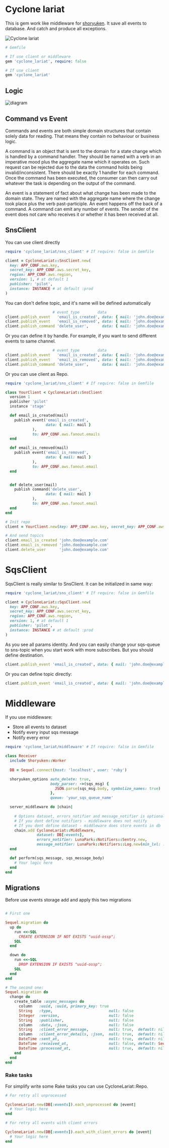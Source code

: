 # Cyclone lariat

This is gem work like middleware for [shoryuken](https://github.com/ruby-shoryuken/shoryuken). It save all events to database. And catch and produce all exceptions.  

![Cyclone lariat](docs/_imgs/lariat.jpg)


```ruby
# Gemfile

# If use client or middleware 
gem 'cyclone_lariat', require: false

# If use client
gem 'cyclone_lariat'
```

## Logic

![diagram](docs/_imgs/diagram.png)

## Command vs Event
Commands and events are both simple domain structures that contain solely data for reading. That means they contain no 
behaviour or business logic.

A command is an object that is sent to the domain for a state change which is handled by a command handler. They should 
be named with a verb in an imperative mood plus the aggregate name which it operates on. Such request can be rejected 
due to the data the command holds being invalid/inconsistent. There should be exactly 1 handler for each command. 
Once the command has been executed, the consumer can then carry out whatever the task is depending on the output of the 
command.

An event is a statement of fact about what change has been made to the domain state. They are named with the aggregate 
name where the change took place plus the verb past-participle. An event happens off the back of a command. 
A command can emit any number of events. The sender of the event does not care who receives it or whether it has been 
received at all.

## SnsClient
You can use client directly

```ruby
require 'cyclone_lariat/sns_client' # If require: false in Gemfile 

client = CycloneLariat::SnsClient.new(
  key: APP_CONF.aws.key,
  secret_key: APP_CONF.aws.secret_key,
  region: APP_CONF.aws.region,
  version: 1, # at default 1
  publisher: 'pilot',
  instance: INSTANCE # at default :prod
)
```

You can don't define topic, and it's name will be defined automatically 
```ruby
                     # event_type        data                                    topic
client.publish_event   'email_is_created', data: { mail: 'john.doe@example.com' } # prod-event-fanout-pilot-email_is_created
client.publish_event   'email_is_removed', data: { mail: 'john.doe@example.com' } # prod-event-fanout-pilot-email_is_removed
client.publish_command 'delete_user',      data: { mail: 'john.doe@example.com' } # prod-command-fanout-pilot-delete_user
```
Or you can define it by handle. For example, if you want to send different events to same channel.
```ruby
                     # event_type        data                                    topic
client.publish_event   'email_is_created', data: { mail: 'john.doe@example.com' }, topic: 'prod-event-fanout-pilot-emails'
client.publish_event   'email_is_removed', data: { mail: 'john.doe@example.com' }, topic: 'prod-event-fanout-pilot-emails'
client.publish_command 'delete_user',      data: { mail: 'john.doe@example.com' }, topic: 'prod-command-fanout-pilot-emails'
```

Or you can use client as Repo.

```ruby
require 'cyclone_lariat/sns_client' # If require: false in Gemfile

class YourClient < CycloneLariat::SnsClient
  version 1
  publisher 'pilot'
  instance 'stage'

  def email_is_created(mail)
    publish event('email_is_created',
                  data: { mail: mail }
            ),
            to: APP_CONF.aws.fanout.emails
  end

  def email_is_removed(mail)
    publish event('email_is_removed',
                  data: { mail: mail }
            ),
            to: APP_CONF.aws.fanout.email
  end


  def delete_user(mail)
    publish command('delete_user',
                  data: { mail: mail }
            ),
            to: APP_CONF.aws.fanout.email
  end
end

# Init repo
client = YourClient.new(key: APP_CONF.aws.key, secret_key: APP_CONF.aws.secret_key, region: APP_CONF.aws.region)

# And send topics
client.email_is_created 'john.doe@example.com'
client.email_is_removed 'john.doe@example.com'
client.delete_user      'john.doe@example.com'
```


# SqsClient
SqsClient is really similar to SnsClient. It can be initialized in same way:

```ruby
require 'cyclone_lariat/sns_client' # If require: false in Gemfile 

client = CycloneLariat::SqsClient.new(
  key: APP_CONF.aws.key,
  secret_key: APP_CONF.aws.secret_key,
  region: APP_CONF.aws.region,
  version: 1, # at default 1
  publisher: 'pilot',
  instance: INSTANCE # at default :prod
)
```

As you see all params identity. And you can easily change your sqs-queue to sns-topic when you start work with more
subscribes. But you should define destination.

```ruby
client.publish_event 'email_is_created', data: { mail: 'john.doe@example.com' }, dest: 'notify_service'
```

Or you can define topic directly:
```ruby
client.publish_event 'email_is_created', data: { mail: 'john.doe@example.com' }, topic: 'prod-event-fanout-pilot-emails'
```


# Middleware
If you use middleware:
- Store all events to dataset
- Notify every input sqs message
- Notify every error 

```ruby
require 'cyclone_lariat/middleware' # If require: false in Gemfile

class Receiver
  include Shoryuken::Worker
  
  DB = Sequel.connect(host: 'localhost', user: 'ruby')

  shoryuken_options auto_delete: true,
                    body_parser: ->(sqs_msg) {
                      JSON.parse(sqs_msg.body, symbolize_names: true)
                    },
                    queue: 'your_sqs_queue_name'

  server_middleware do |chain|
    
    # Options dataset, errors_notifier and message_notifier is optionals.
    # If you dont define notifiers - middleware does not notify
    # If you dont define dataset - middleware does store events in db
    chain.add CycloneLariat::Middleware,
              dataset: DB[:events],
              errors_notifier: LunaPark::Notifiers::Sentry.new,
              message_notifier: LunaPark::Notifiers::Log.new(min_lvl: :debug, format: :pretty_json)
  end

  def perform(sqs_message, sqs_message_body)
    # Your logic here
  end
end
```

## Migrations
Before use events storage add and apply this two migrations

```ruby

# First one

Sequel.migration do
  up do
    run <<-SQL
      CREATE EXTENSION IF NOT EXISTS "uuid-ossp";
    SQL
  end

  down do
    run <<-SQL
      DROP EXTENSION IF EXISTS "uuid-ossp";
    SQL
  end
end

# The second one:
Sequel.migration do
  change do
    create_table :async_messages do
      column   :uuid, :uuid, primary_key: true
      String   :type,                         null: false
      Integer  :version,                      null: false
      String   :publisher,                    null: false
      column   :data, :json,                  null: false
      String   :client_error_message,         null: true,  default: nil
      column   :client_error_details, :json,  null: true,  default: nil
      DateTime :sent_at,                      null: true,  default: nil
      DateTime :received_at,                  null: false, default: Sequel::CURRENT_TIMESTAMP
      DateTime :processed_at,                 null: true,  default: nil
    end
  end
end
```

### Rake tasks

For simplify write some Rake tasks you can use CycloneLariat::Repo.

```ruby
# For retry all unprocessed

CycloneLariat.new(DB[:events]).each_unprocessed do |event|
  # Your logic here
end

# For retry all events with client errors

CycloneLariat.new(DB[:events]).each_with_client_errors do |event|
  # Your logic here
end
```

